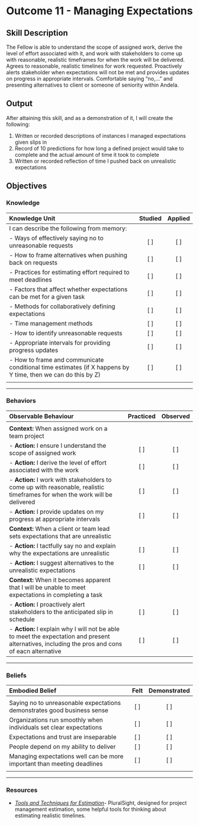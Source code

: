 # Outcome 11 - Managing Expectations

## Skill Description

The Fellow is able to understand the scope of assigned work, derive the level of effort associated with it, and work with stakeholders to come up with reasonable, realistic timeframes for when the work will be delivered. Agrees to reasonable, realistic timelines for work requested. Proactively alerts stakeholder when expectations will not be met and provides updates on progress in appropriate intervals. Comfortable saying “no,...” and presenting alternatives to client or someone of seniority within Andela.

## Output

After attaining this skill, and as a demonstration of it, I will create the following:

1. Written or recorded descriptions of instances I managed expectations given slips in 
2. Record of 10 predictions for how long a defined project would take to complete and the actual amount of time it took to complete
3. Written or recorded reflection of time I pushed back on unrealistic expectations

## Objectives

### Knowledge

| Knowledge Unit | Studied | Applied |
|:---|:---:|:---:|
| I can describe the following from memory: | | | |
| - Ways of effectively saying no to unreasonable requests | [ ] | [ ] |
| - How to frame alternatives when pushing back on requests | [ ] | [ ] |
| - Practices for estimating effort required to meet deadlines| [ ] | [ ] |
| - Factors that affect whether expectations can be met for a given task | [ ] | [ ] |
| - Methods for collaboratively defining expectations | [ ] | [ ] |
| - Time management methods | [ ] | [ ] |
| - How to identify unreasonable requests | [ ] | [ ] |
| - Appropriate intervals for providing progress updates | [ ] | [ ] |
| - How to frame and communicate conditional time estimates (if X happens by Y time, then we can do this by Z) | [ ] | [ ] |
| | | |
---

### Behaviors

| Observable Behaviour | Practiced | Observed |
|:---|:---:|:---:|
| | | |
| **Context:** When assigned work on a team project |  |  |
| - **Action:** I ensure I understand the scope of assigned work | [ ] | [ ] |
| - **Action:** I derive the level of effort associated with the work | [ ] | [ ] |
| - **Action:** I work with stakeholders to come up with reasonable, realistic timeframes for when the work will be delivered | [ ] | [ ] |
| - **Action:** I provide updates on my progress at appropriate intervals | [ ] | [ ] |
| **Context:** When a client or team lead sets expectations that are unrealistic |  |  |
| - **Action:** I tactfully say no and explain why the expectations are unrealistic | [ ] | [ ] |
| - **Action:** I suggest alternatives to the unrealistic expectations | [ ] | [ ] |
| **Context:** When it becomes apparent that I will be unable to meet expectations in completing a  task |  |  |
| - **Action:** I proactively alert stakeholders to the anticipated slip in schedule | [ ] | [ ] |
| - **Action:** I explain why I will not be able to meet the expectation and present alternatives, including the pros and cons of eacn alternative | [ ] | [ ] |

---

### Beliefs

| Embodied Belief | Felt | Demonstrated |
|:---|:---:|:---:|
| | | |
| Saying no to unreasonable expectations demonstrates good business sense | [ ] | [ ] |
| Organizations run smoothly when individuals set clear expectations | [ ] | [ ] |
| Expectations and trust are inseparable | [ ] | [ ] |
| People depend on my ability to deliver | [ ] | [ ] |
| Managing expectations well can be more important than meeting deadlines | [ ] | [ ] |
| | | |
---

### Resources

- [_Tools and Techniques for Estimation_](https://app.pluralsight.com/library/courses/project-estimation-best-practices/table-of-contents)- PluralSight, designed for project management estimation, some helpful tools for thinking about estimating realistic timelines. 
